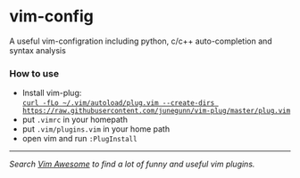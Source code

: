 # vim-config  
A useful vim-configration including python, c/c++ auto-completion and syntax analysis  

### How to use
- Install vim-plug:   
  [`curl -fLo ~/.vim/autoload/plug.vim --create-dirs https://raw.githubusercontent.com/junegunn/vim-plug/master/plug.vim`](https://github.com/junegunn/vim-plug)  
- put `.vimrc` in your homepath
- put `.vim/plugins.vim` in your home path  
- open vim and run `:PlugInstall`  
--------------
*Search [Vim Awesome](https://vimawesome.com/) to find a lot of funny and useful vim plugins.*
